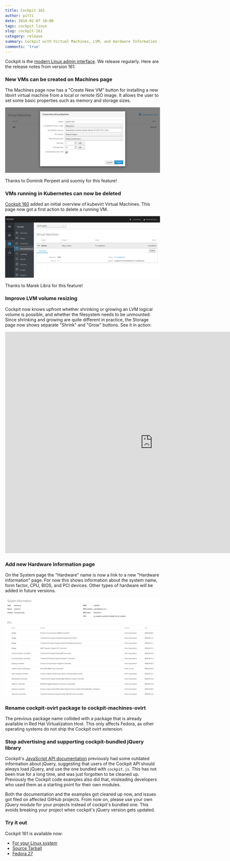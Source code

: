 ```yaml
---
title: Cockpit 161
author: pitti
date: 2018-02-07 10:00
tags: cockpit linux
slug: cockpit-161
category: release
summary: Cockpit with Virtual Machines, LVM, and Hardware Information improvements
comments: 'true'
---
```


Cockpit is the [modern Linux admin interface](http://cockpit-project.org/). We release regularly.
Here are the release notes from version 161.

### New VMs can be created on Machines page

The Machines page now has a "Create New VM" button for installing a new libvirt
virtual machine from a local or remote ISO image. It allows the user to set
some basic properties such as memory and storage sizes.

![Machines Create new VM](/images/machines-create-iso.png)

Thanks to Dominik Perpeet and suomiy for this feature!

### VMs running in Kubernetes can now be deleted

[Cockpit 160](http://cockpit-project.org/blog/cockpit-160.html) added an
initial overview of kubevirt Virtual Machines. This page now got a first action
to delete a running VM.

![kubevirt Delete](/images/kubernetes-kubevirt-delete.png)

Thanks to Marek Libra for this feature!

### Improve LVM volume resizing

Cockpit now knows upfront whether shrinking or growing an LVM logical volume is
possible, and whether the filesystem needs to be unmounted.  Since shrinking
and growing are quite different in practice, the Storage page now shows
separate "Shrink" and "Grow" buttons. See it in action:

<iframe width="960" height="720" src="https://www.youtube.com/embed/M43yTrJ0jzc?rel=0" frameborder="0" allowfullscreen></iframe>

### Add new Hardware Information page

On the System page the "Hardware" name is now a link to a new "Hardware
information" page. For now this shows information about the system name, form
factor, CPU, BIOS, and PCI devices. Other types of hardware will be added in
future versions.

![System Hardware Info](/images/system-hwinfo.png)

### Rename cockpit-ovirt package to cockpit-machines-ovirt

The previous package name collided with a package that is already available in
Red Hat Virtualization Host. This only affects Fedora, as other operating systems
do not ship the Cockpit ovirt extension.

### Stop advertising and supporting cockpit-bundled jQuery library

Cockpit's [JavaScript API documentation](http://cockpit-project.org/guide/latest/api-base1-jquery.html)
previously had some outdated information about jQuery, suggesting that users of
the Cockpit API should always load jQuery, and use the one bundled with `cockpit.js`.
This has not been true for a long time, and was just forgotten to be cleaned up.
Previously the Cockpit code examples also did that, misleading developers who
used them as a starting point for their own modules.

Both the documentation and the examples got cleaned up now, and issues got
filed on affected GitHub projects. From now on, please use your own jQuery
module for your projects instead of cockpit's bundled one. This avoids breaking
your project when cockpit's jQuery version gets updated.

### Try it out

Cockpit 161 is available now:

 * [For your Linux system](http://cockpit-project.org/running.html)
 * [Source Tarball](https://github.com/cockpit-project/cockpit/releases/tag/161)
 * [Fedora 27](https://bodhi.fedoraproject.org/updates/cockpit-161-1.fc27)
